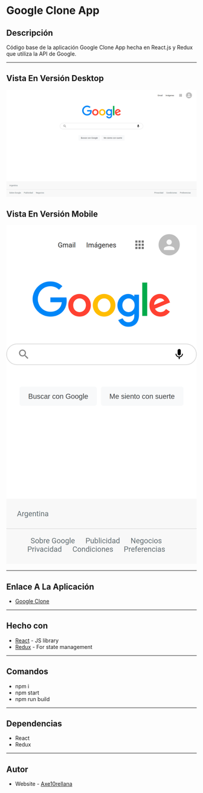 # Google Clone App

## Descripción

Código base de la aplicación Google Clone App hecha en React.js y Redux que utiliza la API de Google.

---

## Vista En Versión Desktop

![Vista_En_Versión_Desktop](src/assets/desktop-preview.jpg)

## Vista En Versión Mobile

![Vista_En_Versión_Mobile](src/assets/mobile-design.jpg)

---

## Enlace A La Aplicación

- [Google Clone](https://axe10rellanaclondegoogle.netlify.app/#/)

---

## Hecho con

- [React](https://react.dev/) - JS library
- [Redux](https://redux.js.org/) - For state management

---

## Comandos

- npm i
- npm start
- npm run build

---

## Dependencias

- React
- Redux

---

## Autor

- Website - [Axe10rellana](https://axe10rellana.github.io/portafolio/portafolio/)

